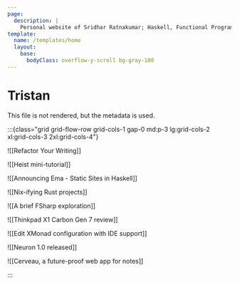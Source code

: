 ```yaml
---
page:
  description: |
    Personal website of Sridhar Ratnakumar; Haskell, Functional Programming, Blockchain, Quebec, Canada.
template:
  name: /templates/home
  layout:
    base:
      bodyClass: overflow-y-scroll bg-gray-100
---
```


# Tristan

This file is not rendered, but the metadata is used.

:::{class="grid grid-flow-row grid-cols-1 gap-0 md:p-3 lg:grid-cols-2 xl:grid-cols-3 2xl:grid-cols-4"}

![[Refactor Your Writing]]

![[Heist mini-tutorial]]

![[Announcing Ema - Static Sites in Haskell]]

![[Nix-ifying Rust projects]]

![[A brief FSharp exploration]]

![[Thinkpad X1 Carbon Gen 7 review]]

![[Edit XMonad configuration with IDE support]]

![[Neuron 1.0 released]]

![[Cerveau, a future-proof web app for notes]]

:::


